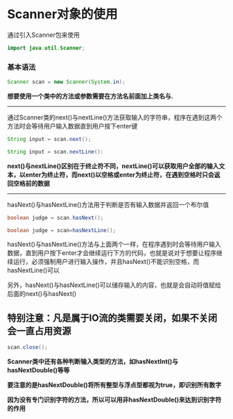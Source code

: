 # Scanner对象的使用

通过引入Scanner包来使用

```java
import java.util.Scanner;
```

### 基本语法

```java
Scanner scan = new Scanner(System.in);
```

**想要使用一个类中的方法或参数需要在方法名前面加上类名与.**

---



通过Scanner类的next()与nextLine()方法获取输入的字符串，程序在遇到这两个方法时会等待用户输入数据直到用户按下enter键

```java
String input = scan.next();
```

```java
String input = scan.nextLine():
```

**next()与nextLine()区别在于终止符不同，nextLine()可以获取用户全部的输入文本，以enter为终止符，而next()以空格或enter为终止符，在遇到空格时只会返回空格前的数据**

---



hasNext()与hasNextLine()方法用于判断是否有输入数据并返回一个布尔值

```java
boolean judge = scan.hasNext();
```

```java
boolean judge = scan=hasNextLine();
```

hasNext()与hasNextLine()方法与上面两个一样，在程序遇到时会等待用户输入数据，直到用户按下enter才会继续运行下方的代码，也就是说对于想要让程序继续运行，必须强制用户进行输入操作，并且hasNext()不能识别空格，而hasNextLine()可以



另外，hasNext()与hasNextLine()可以储存输入的内容，也就是会自动将值赋给后面的next()与hasNext()

## 特别注意：凡是属于IO流的类需要关闭，如果不关闭会一直占用资源

```java
scan.close();
```



**Scanner类中还有各种判断输入类型的方法，如hasNextInt()与hasNextDouble()等等**

**要注意的是hasNextDouble()将所有整型与浮点型都视为true，即识别所有数字**

**因为没有专门识别字符的方法，所以可以用非hasNextDouble()来达到识别字符的作用**




